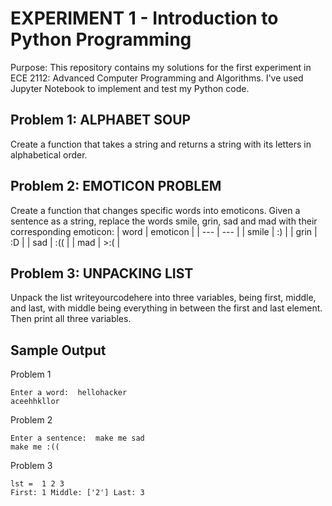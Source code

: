 # EXPERIMENT 1 - Introduction to Python Programming
Purpose:
This repository contains my solutions for the first experiment in ECE 2112: Advanced Computer Programming and Algorithms. I've used Jupyter Notebook to implement and test my Python code.

## Problem 1: ALPHABET SOUP
Create a function that takes a string and returns a string with its letters in alphabetical order.

## Problem 2: EMOTICON PROBLEM
Create a function that changes specific words into emoticons. Given a sentence as a string, replace the words smile, grin, sad and mad with their corresponding emoticon:
| word | emoticon |
| --- | --- |
| smile | :) |
| grin | :D |
| sad | :(( |
| mad | >:( |

## Problem 3: UNPACKING LIST
Unpack the list writeyourcodehere into three variables, being first, middle, and last, with middle being everything in between the first and last element. Then print all three variables.

## Sample Output
Problem 1
```
Enter a word:  hellohacker
aceehhkllor
```

Problem 2
```
Enter a sentence:  make me sad
make me :((
```

Problem 3
```
lst =  1 2 3
First: 1 Middle: ['2'] Last: 3
```
